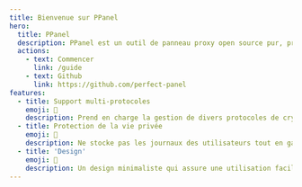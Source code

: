 ```yaml
---
title: Bienvenue sur PPanel
hero:
  title: PPanel
  description: PPanel est un outil de panneau proxy open source pur, professionnel et parfait, conçu pour être votre choix idéal pour l'apprentissage et la pratique.
  actions:
    - text: Commencer
      link: /guide
    - text: Github
      link: https://github.com/perfect-panel
features:
  - title: Support multi-protocoles
    emoji: 💎
    description: Prend en charge la gestion de divers protocoles de cryptage, tels que ：shadowsocks, v2ray, trojan, hysteria2, tuic, etc.
  - title: Protection de la vie privée
    emoji: 🌈
    description: Ne stocke pas les journaux des utilisateurs tout en garantissant la confidentialité et la sécurité des utilisateurs.
  - title: 'Design'
    emoji: 🚀
    description: Un design minimaliste qui assure une utilisation facile du produit tout en maintenant l'intégrité de la logique métier.
---
```

